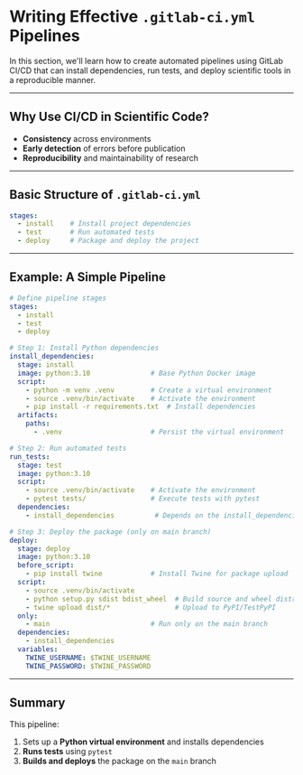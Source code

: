 # Writing Effective `.gitlab-ci.yml` Pipelines

In this section, we'll learn how to create automated pipelines using GitLab CI/CD that can install dependencies, run tests, and deploy scientific tools in a reproducible manner.

---

## Why Use CI/CD in Scientific Code?

- **Consistency** across environments
- **Early detection** of errors before publication
- **Reproducibility** and maintainability of research

---

## Basic Structure of `.gitlab-ci.yml`

```yaml
stages:
  - install    # Install project dependencies
  - test       # Run automated tests
  - deploy     # Package and deploy the project
```

---

## Example: A Simple Pipeline

```yaml
# Define pipeline stages
stages:
  - install
  - test
  - deploy

# Step 1: Install Python dependencies
install_dependencies:
  stage: install
  image: python:3.10               # Base Python Docker image
  script:
    - python -m venv .venv         # Create a virtual environment
    - source .venv/bin/activate    # Activate the environment
    - pip install -r requirements.txt  # Install dependencies
  artifacts:
    paths:
      - .venv                      # Persist the virtual environment

# Step 2: Run automated tests
run_tests:
  stage: test
  image: python:3.10
  script:
    - source .venv/bin/activate    # Activate the environment
    - pytest tests/                # Execute tests with pytest
  dependencies:
    - install_dependencies          # Depends on the install_dependencies job

# Step 3: Deploy the package (only on main branch)
deploy:
  stage: deploy
  image: python:3.10
  before_script:
    - pip install twine            # Install Twine for package upload
  script:
    - source .venv/bin/activate
    - python setup.py sdist bdist_wheel  # Build source and wheel distributions
    - twine upload dist/*                # Upload to PyPI/TestPyPI
  only:
    - main                         # Run only on the main branch
  dependencies:
    - install_dependencies
  variables:
    TWINE_USERNAME: $TWINE_USERNAME
    TWINE_PASSWORD: $TWINE_PASSWORD
```

---

## Summary

This pipeline:

1. Sets up a **Python virtual environment** and installs dependencies  
2. **Runs tests** using `pytest`  
3. **Builds and deploys** the package on the `main` branch  
